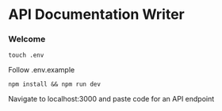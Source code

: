 # API Documentation Writer
### Welcome

```
touch .env
```
Follow .env.example

```
npm install && npm run dev
```

Navigate to localhost:3000 and paste code for an API endpoint
